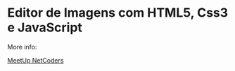 <h1>Editor de Imagens com HTML5, Css3 e JavaScript</h1>

<p>More info:</p>
<a href='http://www.meetup.com/pt/NetCoders/events/223738470/'>MeetUp NetCoders</a>
